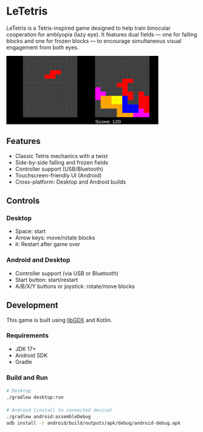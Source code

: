 # LeTetris

LeTetris is a Tetris-inspired game designed to help train binocular cooperation for amblyopia (lazy eye). It features dual fields — one for falling blocks and one for frozen blocks — to encourage simultaneous visual engagement from both eyes.

[![Screenshot](screenshots/screenshot-small.png)](screenshots/screenshot.png)

## Features

- Classic Tetris mechanics with a twist
- Side-by-side falling and frozen fields
- Controller support (USB/Bluetooth)
- Touchscreen-friendly UI (Android)
- Cross-platform: Desktop and Android builds

## Controls

### Desktop
- Space: start
- Arrow keys: move/rotate blocks
- `R`: Restart after game over

### Android and Desktop
- Controller support (via USB or Bluetooth)
- Start button: start/restart
- A/B/X/Y buttons or joystick: rotate/move blocks

## Development

This game is built using [libGDX](https://libgdx.com/) and Kotlin.

### Requirements

- JDK 17+
- Android SDK
- Gradle

### Build and Run

```bash
# Desktop
./gradlew desktop:run

# Android (install to connected device)
./gradlew android:assembleDebug
adb install -r android/build/outputs/apk/debug/android-debug.apk
